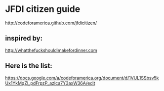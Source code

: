 # JFDI citizen guide

http://codeforamerica.github.com/jfdicitizen/

## inspired by:
http://whatthefuckshouldimakefordinner.com

## Here is the list:
https://docs.google.com/a/codeforamerica.org/document/d/1VUL1SSbsv5kUx1YkMqZI_pdFrpzP_azIca7Y3axW36A/edit
